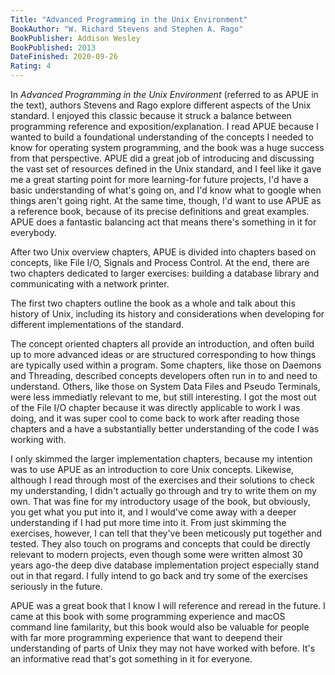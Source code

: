 ```yaml
---
Title: "Advanced Programming in the Unix Environment"
BookAuthor: "W. Richard Stevens and Stephen A. Rago"
BookPublisher: Addison Wesley
BookPublished: 2013
DateFinished: 2020-09-26
Rating: 4
---
```


In *Advanced Programming in the Unix Environment* (referred to as APUE in the text), authors Stevens and Rago explore different aspects of the Unix standard.
I enjoyed this classic because it struck a balance between programming reference and exposition/explanation.
I read APUE because I wanted to build a foundational understanding of the concepts I needed to know for operating system programming, and the book was a huge success from that perspective.
APUE did a great job of introducing and discussing the vast set of resources defined in the Unix standard, and I feel like it gave me a great starting point for more learning-for future projects, I'd have a basic understanding of what's going on, and I'd know what to google when things aren't going right.
At the same time, though, I'd want to use APUE as a reference book, because of its precise definitions and great examples.
APUE does a fantastic balancing act that means there's something in it for everybody.

After two Unix overview chapters, APUE is divided into chapters based on concepts, like File I/O, Signals and Process Control.
At the end, there are two chapters dedicated to larger exercises: building a database library and communicating with a network printer.

The first two chapters outline the book as a whole and talk about this history of Unix, including its history and considerations when developing for different implementations of the standard.

The concept oriented chapters all provide an introduction, and often build up to more advanced ideas or are structured corresponding to how things are typically used within a program.
Some chapters, like those on Daemons and Threading, described concepts developers often run in to and need to understand.
Others, like those on System Data Files and Pseudo Terminals, were less immediatly relevant to me, but still interesting.
I got the most out of the File I/O chapter because it was directly applicable to work I was doing, and it was super cool to come back to work after reading those chapters and a have a substantially better understanding of the code I was working with.

I only skimmed the larger implementation chapters, because my intention was to use APUE as an introduction to core Unix concepts.
Likewise, although I read through most of the exercises and their solutions to check my understanding, I didn't actually go through and try to write them on my own.
That was fine for my introductory usage of the book, but obviously, you get what you put into it, and I would've come away with a deeper understanding if I had put more time into it.
From just skimming the exercises, however, I can tell that they've been meticously put together and tested.
They also touch on programs and concepts that could be directly relevant to modern projects, even though some were written almost 30 years ago-the deep dive database implementation project especially stand out in that regard.
I fully intend to go back and try some of the exercises seriously in the future.

APUE was a great book that I know I will reference and reread in the future.
I came at this book with some programming experience and macOS command line familarity, but this book would also be valuable for people with far more programming experience that want to deepend their understanding of parts of Unix they may not have worked with before.
It's an informative read that's got something in it for everyone.
